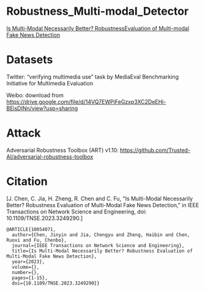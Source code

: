 # Robustness_Multi-modal_Detector
[Is Multi-Modal Necessarily Better? RobustnessEvaluation of Multi-modal Fake News Detection](https://ieeexplore.ieee.org/abstract/document/10054071)

# Datasets
Twitter: “verifying multimedia use” task by MediaEval Benchmarking Initiative for Multimedia Evaluation

Weibo: download from https://drive.google.com/file/d/14VQ7EWPiFeGzxp3XC2DeEHi-BEisDINn/view?usp=sharing

# Attack
Adversarial Robustness Toolbox (ART) v1.10: https://github.com/Trusted-AI/adversarial-robustness-toolbox


# Citation
[J. Chen, C. Jia, H. Zheng, R. Chen and C. Fu, "Is Multi-Modal Necessarily Better? Robustness Evaluation of Multi-Modal Fake News Detection," in IEEE Transactions on Network Science and Engineering, doi: 10.1109/TNSE.2023.3249290.]

    @ARTICLE{10054071,
      author={Chen, Jinyin and Jia, Chengyu and Zheng, Haibin and Chen, Ruoxi and Fu, Chenbo},
      journal={IEEE Transactions on Network Science and Engineering}, 
      title={Is Multi-Modal Necessarily Better? Robustness Evaluation of Multi-Modal Fake News Detection}, 
      year={2023},
      volume={},
      number={},
      pages={1-15},
      doi={10.1109/TNSE.2023.3249290}}
